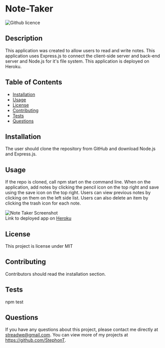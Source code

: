 # Note-Taker
  ![Github licence](http://img.shields.io/badge/license-MIT-blue.svg)

  ## Description
  This application was created to allow users to read and write notes. This application uses Express.js to connect the client-side server and back-end server and Node.js for it's file system. This application is deployed on Heroku.

  ## Table of Contents
  * [Installation](#installation)
  * [Usage](#usage)
  * [License](#license)
  * [Contributing](#contributing)
  * [Tests](#tests)
  * [Questions](#questions)

  ## Installation
  The user should clone the repository from GitHub and download Node.js and Express.js.

  ## Usage
  If the repo is cloned, call npm start on the command line. When on the application, add notes by clicking the pencil icon on the top right and save using the save icon on the top right. Users can view previous notes by clicking on them on the left side list. Users can also delete an item by clicking the trash icon for each note.
  
  ![Note Taker Screenshot](https://user-images.githubusercontent.com/104699408/180008742-ee76d803-256d-4907-a509-8fe03d5ed232.jpg)
<br>
Link to deployed app on <a href="https://not3-t4ker.herokuapp.com/">Heroku</a>



  ## License
  This project is license under MIT

  ## Contributing
  Contributors should read the installation section.
  
  ## Tests
  npm test

  ## Questions
  If you have any questions about this project, please contact me directly at streadwe@gmail.com. You can view more of my projects at https://github.com/StephonT.
  
  
